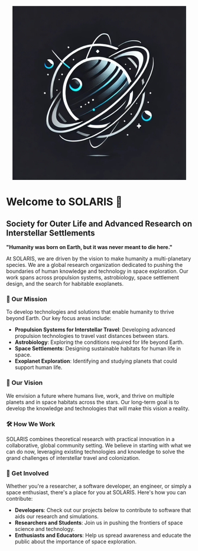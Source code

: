 <div align="center">
  <img src="https://github.com/The-Solaris-Mission/.github/blob/main/logo.png" alt="Solaris Logo" width="470">
</div>

# Welcome to SOLARIS 🌌

## Society for Outer Life and Advanced Research on Interstellar Settlements

**"Humanity was born on Earth, but it was never meant to die here."**

At SOLARIS, we are driven by the vision to make humanity a multi-planetary species. We are a global research organization dedicated to pushing the boundaries of human knowledge and technology in space exploration. Our work spans across propulsion systems, astrobiology, space settlement design, and the search for habitable exoplanets.

### 🚀 Our Mission
To develop technologies and solutions that enable humanity to thrive beyond Earth. Our key focus areas include:
- **Propulsion Systems for Interstellar Travel**: Developing advanced propulsion technologies to travel vast distances between stars.
- **Astrobiology**: Exploring the conditions required for life beyond Earth.
- **Space Settlements**: Designing sustainable habitats for human life in space.
- **Exoplanet Exploration**: Identifying and studying planets that could support human life.

### 🌟 Our Vision
We envision a future where humans live, work, and thrive on multiple planets and in space habitats across the stars. Our long-term goal is to develop the knowledge and technologies that will make this vision a reality.

### 🛠️ How We Work
SOLARIS combines theoretical research with practical innovation in a collaborative, global community setting. We believe in starting with what we can do now, leveraging existing technologies and knowledge to solve the grand challenges of interstellar travel and colonization.

### 🤝 Get Involved
Whether you're a researcher, a software developer, an engineer, or simply a space enthusiast, there's a place for you at SOLARIS. Here's how you can contribute:
- **Developers**: Check out our projects below to contribute to software that aids our research and simulations.
- **Researchers and Students**: Join us in pushing the frontiers of space science and technology.
- **Enthusiasts and Educators**: Help us spread awareness and educate the public about the importance of space exploration.

